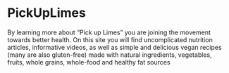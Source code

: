 # PickUpLimes
By learning more about “Pick up Limes” you are joining the movement towards better health. On this site you will find uncomplicated nutrition articles, informative videos, as well as simple and delicious vegan recipes (many are also gluten-free) made with natural ingredients, vegetables, fruits, whole grains, whole-food and healthy fat sources
